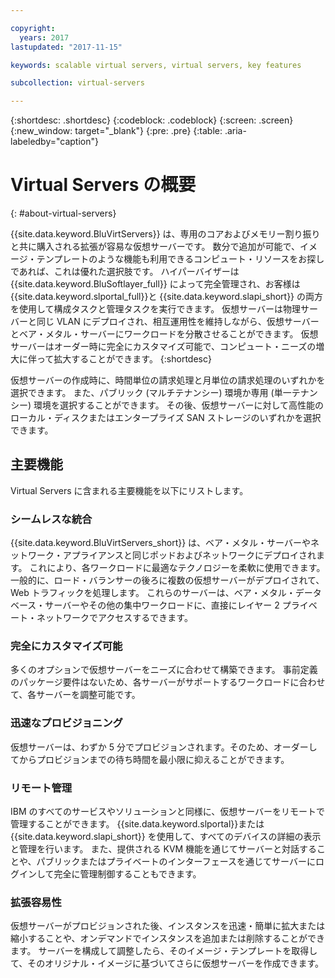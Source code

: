 ```yaml
---

copyright:
  years: 2017
lastupdated: "2017-11-15"

keywords: scalable virtual servers, virtual servers, key features

subcollection: virtual-servers

---
```


{:shortdesc: .shortdesc}
{:codeblock: .codeblock}
{:screen: .screen}
{:new_window: target="_blank"}
{:pre: .pre}
{:table: .aria-labeledby="caption"}

# Virtual Servers の概要
{: #about-virtual-servers}

{{site.data.keyword.BluVirtServers}} は、専用のコアおよびメモリー割り振りと共に購入される拡張が容易な仮想サーバーです。 数分で追加が可能で、イメージ・テンプレートのような機能も利用できるコンピュート・リソースをお探しであれば、これは優れた選択肢です。 ハイパーバイザーは {{site.data.keyword.BluSoftlayer_full}} によって完全管理され、お客様は {{site.data.keyword.slportal_full}}と {{site.data.keyword.slapi_short}} の両方を使用して構成タスクと管理タスクを実行できます。 仮想サーバーは物理サーバーと同じ VLAN にデプロイされ、相互運用性を維持しながら、仮想サーバーとベア・メタル・サーバーにワークロードを分散させることができます。 仮想サーバーはオーダー時に完全にカスタマイズ可能で、コンピュート・ニーズの増大に伴って拡大することができます。
{:shortdesc}

仮想サーバーの作成時に、時間単位の請求処理と月単位の請求処理のいずれかを選択できます。 また、パブリック (マルチテナンシー) 環境か専用 (単一テナンシー) 環境を選択することができます。 その後、仮想サーバーに対して高性能のローカル・ディスクまたはエンタープライズ SAN ストレージのいずれかを選択できます。

## 主要機能

Virtual Servers に含まれる主要機能を以下にリストします。
### シームレスな統合

{{site.data.keyword.BluVirtServers_short}} は、ベア・メタル・サーバーやネットワーク・アプライアンスと同じポッドおよびネットワークにデプロイされます。 これにより、各ワークロードに最適なテクノロジーを柔軟に使用できます。 一般的に、ロード・バランサーの後ろに複数の仮想サーバーがデプロイされて、Web トラフィックを処理します。 これらのサーバーは、ベア・メタル・データベース・サーバーやその他の集中ワークロードに、直接にレイヤー 2 プライベート・ネットワークでアクセスするできます。
### 完全にカスタマイズ可能

多くのオプションで仮想サーバーをニーズに合わせて構築できます。 事前定義のパッケージ要件はないため、各サーバーがサポートするワークロードに合わせて、各サーバーを調整可能です。

### 迅速なプロビジョニング

仮想サーバーは、わずか 5 分でプロビジョンされます。そのため、オーダーしてからプロビジョンまでの待ち時間を最小限に抑えることができます。
### リモート管理

IBM のすべてのサービスやソリューションと同様に、仮想サーバーをリモートで管理することができます。 {{site.data.keyword.slportal}}または {{site.data.keyword.slapi_short}} を使用して、すべてのデバイスの詳細の表示と管理を行います。 また、提供される KVM 機能を通じてサーバーと対話することや、パブリックまたはプライベートのインターフェースを通じてサーバーにログインして完全に管理制御することもできます。
### 拡張容易性

仮想サーバーがプロビジョンされた後、インスタンスを迅速・簡単に拡大または縮小することや、オンデマンドでインスタンスを追加または削除することができます。 サーバーを構成して調整したら、そのイメージ・テンプレートを取得して、そのオリジナル・イメージに基づいてさらに仮想サーバーを作成できます。
